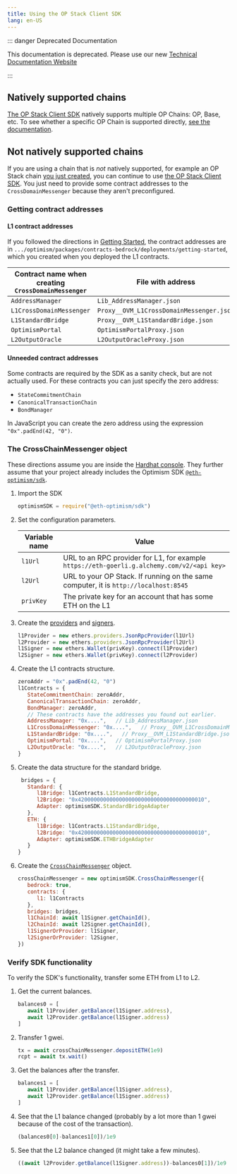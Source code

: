 ```yaml
---
title: Using the OP Stack Client SDK
lang: en-US
---
```


::: danger Deprecated Documentation

This documentation is deprecated. Please use our new [Technical Documentation Website](https://docs.optimism.io/stack/getting-started)

:::

## Natively supported chains

[The OP Stack Client SDK](https://sdk.optimism.io/) natively supports multiple OP Chains: OP, Base, etc.
To see whether a specific OP Chain is supported directly, [see the documentation](https://sdk.optimism.io/enums/l2chainid).

## Not natively supported chains

If you are using a chain that is *not* natively supported, for example an OP Stack chain [you just created](./getting-started.md), you can continue to use [the OP Stack Client SDK](https://sdk.optimism.io/). 
You just need to provide some contract addresses to the `CrossDomainMessenger` because they aren't preconfigured.

### Getting contract addresses

#### L1 contract addresses

If you followed the directions in [Getting Started](./getting-started.md), the contract addresses are in `.../optimism/packages/contracts-bedrock/deployments/getting-started`, which you created when you deployed the L1 contracts.

| Contract name when creating `CrossDomainMessenger` | File with address |
| - | - |
| `AddressManager`         | `Lib_AddressManager.json`
| `L1CrossDomainMessenger` | `Proxy__OVM_L1CrossDomainMessenger.json`
| `L1StandardBridge`       | `Proxy__OVM_L1StandardBridge.json`
| `OptimismPortal`         | `OptimismPortalProxy.json`
| `L2OutputOracle`         | `L2OutputOracleProxy.json`


#### Unneeded contract addresses

Some contracts are required by the SDK as a sanity check, but are not actually used.
For these contracts you can just specify the zero address:

- `StateCommitmentChain`
- `CanonicalTransactionChain`
- `BondManager`

In JavaScript you can create the zero address using the expression `"0x".padEnd(42, "0")`.

### The CrossChainMessenger object

These directions assume you are inside the [Hardhat console](https://hardhat.org/hardhat-runner/docs/guides/hardhat-console).
They further assume that your project already includes the Optimism SDK [`@eth-optimism/sdk`](https://www.npmjs.com/package/@eth-optimism/sdk).

1. Import the SDK

   ```js
   optimismSDK = require("@eth-optimism/sdk")
   ```

1. Set the configuration parameters.

   | Variable name | Value |
   | - | - |
   | `l1Url` | URL to an RPC provider for L1, for example `https://eth-goerli.g.alchemy.com/v2/<api key>`
   | `l2Url` | URL to your OP Stack. If running on the same computer, it is `http://localhost:8545`
   | `privKey` | The private key for an account that has some ETH on the L1


1. Create the [providers](https://docs.ethers.org/v5/api/providers/) and [signers](https://docs.ethers.org/v5/api/signer/).

   ```js
   l1Provider = new ethers.providers.JsonRpcProvider(l1Url)
   l2Provider = new ethers.providers.JsonRpcProvider(l2Url)
   l1Signer = new ethers.Wallet(privKey).connect(l1Provider)
   l2Signer = new ethers.Wallet(privKey).connect(l2Provider)
   ```

1. Create the L1 contracts structure.

   ```js
   zeroAddr = "0x".padEnd(42, "0")
   l1Contracts = {
      StateCommitmentChain: zeroAddr,
      CanonicalTransactionChain: zeroAddr,
      BondManager: zeroAddr,
      // These contracts have the addresses you found out earlier.
      AddressManager: "0x....",   // Lib_AddressManager.json
      L1CrossDomainMessenger: "0x....",   // Proxy__OVM_L1CrossDomainMessenger.json  
      L1StandardBridge: "0x....",   // Proxy__OVM_L1StandardBridge.json
      OptimismPortal: "0x....",   // OptimismPortalProxy.json
      L2OutputOracle: "0x....",   // L2OutputOracleProxy.json
   }                       
   ```

1. Create the data structure for the standard bridge.

   ```js
    bridges = { 
      Standard: { 
         l1Bridge: l1Contracts.L1StandardBridge, 
         l2Bridge: "0x4200000000000000000000000000000000000010", 
         Adapter: optimismSDK.StandardBridgeAdapter
      },
      ETH: {
         l1Bridge: l1Contracts.L1StandardBridge, 
         l2Bridge: "0x4200000000000000000000000000000000000010", 
         Adapter: optimismSDK.ETHBridgeAdapter
      }
   }
   ```


1. Create the [`CrossChainMessenger`](https://sdk.optimism.io/classes/crosschainmessenger) object.

   ```js
   crossChainMessenger = new optimismSDK.CrossChainMessenger({
      bedrock: true,
      contracts: {
         l1: l1Contracts
      },
      bridges: bridges,
      l1ChainId: await l1Signer.getChainId(),
      l2ChainId: await l2Signer.getChainId(),
      l1SignerOrProvider: l1Signer,
      l2SignerOrProvider: l2Signer,    
   })
   ```

### Verify SDK functionality

To verify the SDK's functionality, transfer some ETH from L1 to L2.

1. Get the current balances.

   ```js
   balances0 = [
      await l1Provider.getBalance(l1Signer.address),
      await l2Provider.getBalance(l1Signer.address)
   ]
   ```

1. Transfer 1 gwei.

   ```js
   tx = await crossChainMessenger.depositETH(1e9)
   rcpt = await tx.wait()
   ```

1. Get the balances after the transfer.

   ```js
   balances1 = [
      await l1Provider.getBalance(l1Signer.address),
      await l2Provider.getBalance(l1Signer.address)
   ]
   ```

1. See that the L1 balance changed (probably by a lot more than 1 gwei because of the cost of the transaction).

   ```js
   (balances0[0]-balances1[0])/1e9
   ```

1. See that the L2 balance changed (it might take a few minutes).  

   ```js
   ((await l2Provider.getBalance(l1Signer.address))-balances0[1])/1e9
   ```
